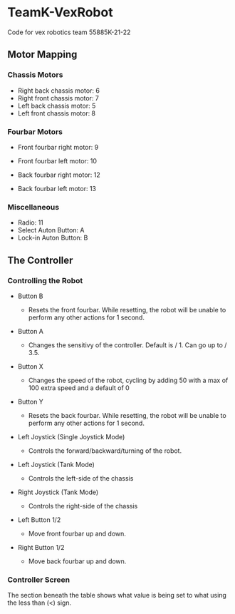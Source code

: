 
#  TeamK-VexRobot

Code for vex robotics team 55885K-21-22

  

## Motor Mapping

### Chassis Motors
* Right back chassis motor: 6
* Right front chassis motor: 7
* Left back chassis motor: 5
* Left front chassis motor: 8

### Fourbar Motors
* Front fourbar right motor: 9
* Front fourbar left motor: 10

* Back fourbar right motor: 12
* Back fourbar left motor: 13

### Miscellaneous
* Radio: 11
* Select Auton Button: A
* Lock-in Auton Button: B


##  The Controller

### Controlling the Robot
* Button B

    * Resets the front fourbar. While resetting, the robot will be unable to perform any other actions for 1 second.
* Button A

    * Changes the sensitivy of the controller. Default is / 1. Can go up to / 3.5.
* Button X

    * Changes the speed of the robot, cycling by adding 50 with a max of 100 extra speed and a default of 0
* Button Y

    * Resets the back fourbar. While resetting, the robot will be unable to perform any other actions for 1 second.
* Left Joystick (Single Joystick Mode)

    * Controls the forward/backward/turning of the robot. 
* Left Joystick (Tank Mode)

    * Controls the left-side of the chassis
* Right Joystick (Tank Mode)

    * Controls the right-side of the chassis
* Left Button 1/2

    * Move front fourbar up and down.
* Right Button 1/2

    * Move back fourbar up and down.

### Controller Screen
The section beneath the table shows what value is being set to what using the less than (<) sign.